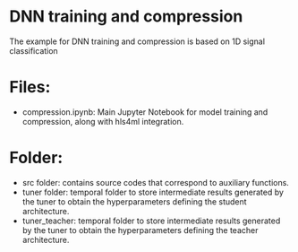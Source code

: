 # DNN training and compression

The example for DNN training and compression is based on 1D signal classification

# Files:
- compression.ipynb: Main Jupyter Notebook for model training and compression, along with hls4ml integration.

# Folder: 
- src folder: contains source codes that correspond to auxiliary functions.
- tuner folder: temporal folder to store intermediate results generated by the tuner to obtain the hyperparameters defining the student architecture.
- tuner_teacher: temporal folder to store intermediate results generated by the tuner to obtain the hyperparameters defining the teacher architecture.
